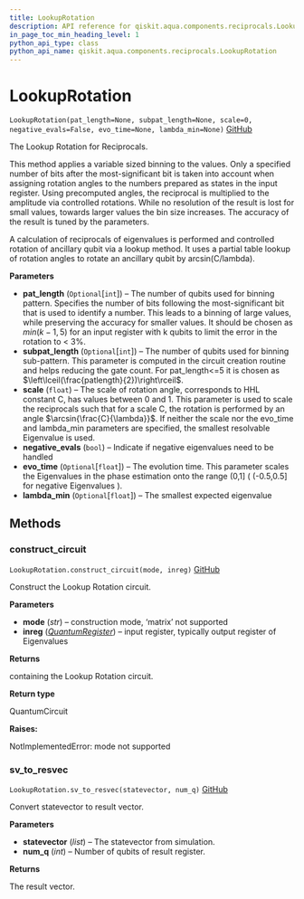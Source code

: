 ```yaml
---
title: LookupRotation
description: API reference for qiskit.aqua.components.reciprocals.LookupRotation
in_page_toc_min_heading_level: 1
python_api_type: class
python_api_name: qiskit.aqua.components.reciprocals.LookupRotation
---
```


# LookupRotation

<span id="qiskit.aqua.components.reciprocals.LookupRotation" />

`LookupRotation(pat_length=None, subpat_length=None, scale=0, negative_evals=False, evo_time=None, lambda_min=None)` [GitHub](https://github.com/qiskit-community/qiskit-aqua/tree/stable/0.7/qiskit/aqua/components/reciprocals/lookup_rotation.py "view source code")

The Lookup Rotation for Reciprocals.

This method applies a variable sized binning to the values. Only a specified number of bits after the most-significant bit is taken into account when assigning rotation angles to the numbers prepared as states in the input register. Using precomputed angles, the reciprocal is multiplied to the amplitude via controlled rotations. While no resolution of the result is lost for small values, towards larger values the bin size increases. The accuracy of the result is tuned by the parameters.

A calculation of reciprocals of eigenvalues is performed and controlled rotation of ancillary qubit via a lookup method. It uses a partial table lookup of rotation angles to rotate an ancillary qubit by arcsin(C/lambda).

**Parameters**

*   **pat\_length** (`Optional`\[`int`]) – The number of qubits used for binning pattern. Specifies the number of bits following the most-significant bit that is used to identify a number. This leads to a binning of large values, while preserving the accuracy for smaller values. It should be chosen as $min(k-1,5)$ for an input register with k qubits to limit the error in the rotation to \< 3%.
*   **subpat\_length** (`Optional`\[`int`]) – The number of qubits used for binning sub-pattern. This parameter is computed in the circuit creation routine and helps reducing the gate count. For pat\_length\<=5 it is chosen as $\left\lceil(\frac{patlength}{2})\right\rceil$.
*   **scale** (`float`) – The scale of rotation angle, corresponds to HHL constant C, has values between 0 and 1. This parameter is used to scale the reciprocals such that for a scale C, the rotation is performed by an angle $\arcsin{\frac{C}{\lambda}}$. If neither the scale nor the evo\_time and lambda\_min parameters are specified, the smallest resolvable Eigenvalue is used.
*   **negative\_evals** (`bool`) – Indicate if negative eigenvalues need to be handled
*   **evo\_time** (`Optional`\[`float`]) – The evolution time. This parameter scales the Eigenvalues in the phase estimation onto the range (0,1] ( (-0.5,0.5] for negative Eigenvalues ).
*   **lambda\_min** (`Optional`\[`float`]) – The smallest expected eigenvalue

## Methods

### construct\_circuit

<span id="qiskit.aqua.components.reciprocals.LookupRotation.construct_circuit" />

`LookupRotation.construct_circuit(mode, inreg)` [GitHub](https://github.com/qiskit-community/qiskit-aqua/tree/stable/0.7/qiskit/aqua/components/reciprocals/lookup_rotation.py "view source code")

Construct the Lookup Rotation circuit.

**Parameters**

*   **mode** (*str*) – construction mode, ‘matrix’ not supported
*   **inreg** ([*QuantumRegister*](qiskit.circuit.QuantumRegister "qiskit.circuit.QuantumRegister")) – input register, typically output register of Eigenvalues

**Returns**

containing the Lookup Rotation circuit.

**Return type**

QuantumCircuit

**Raises:**

NotImplementedError: mode not supported

### sv\_to\_resvec

<span id="qiskit.aqua.components.reciprocals.LookupRotation.sv_to_resvec" />

`LookupRotation.sv_to_resvec(statevector, num_q)` [GitHub](https://github.com/qiskit-community/qiskit-aqua/tree/stable/0.7/qiskit/aqua/components/reciprocals/lookup_rotation.py "view source code")

Convert statevector to result vector.

**Parameters**

*   **statevector** (*list*) – The statevector from simulation.
*   **num\_q** (*int*) – Number of qubits of result register.

**Returns**

The result vector.

